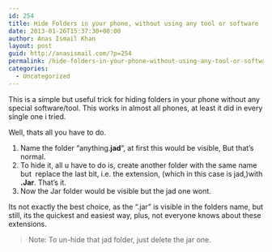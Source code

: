 ```yaml
---
id: 254
title: Hide Folders in your phone, without using any tool or software
date: 2013-01-26T15:37:30+00:00
author: Anas Ismail Khan
layout: post
guid: http://anasismail.com/?p=254
permalink: /hide-folders-in-your-phone-without-using-any-tool-or-software
categories:
  - Uncategorized
---
```

This is a simple but useful trick for hiding folders in your phone without any special software/tool. This works in almost all phones, at least it did in every single one i tried.

Well, thats all you have to do.

  1. Name the folder &#8220;anything.**jad**&#8220;, at first this would be visible, But that&#8217;s normal.
  2. To hide it, all u have to do is, create another folder with the same name but  replace the last bit, i.e. the extension, (which in this case is jad,)with **.Jar**. That&#8217;s it.
  3. Now the Jar folder would be visible but the jad one wont.

Its not exactly the best choice, as the &#8220;.jar&#8221; is visible in the folders name, but still, its the quickest and easiest way, plus, not everyone knows about these extensions.

> Note: To un-hide that jad folder, just delete the jar one.